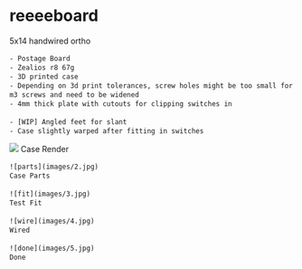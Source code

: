 # reeeeboard
5x14 handwired ortho

	- Postage Board
	- Zealios r8 67g
	- 3D printed case 
	- Depending on 3d print tolerances, screw holes might be too small for m3 screws and need to be widened
	- 4mm thick plate with cutouts for clipping switches in

	- [WIP] Angled feet for slant
	- Case slightly warped after fitting in switches
	
	

<img src="https://raw.githubusercontent.com/Peggisan/reeeeboard/master/images/1.jpg">
	Case Render
	
	![parts](images/2.jpg)
	Case Parts
	
	![fit](images/3.jpg)
	Test Fit
	
	![wire](images/4.jpg)
	Wired
	
	![done](images/5.jpg)
	Done